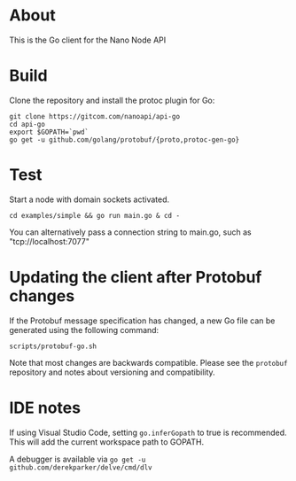 # About

This is the Go client for the Nano Node API

# Build

Clone the repository and install the protoc plugin for Go:

```
git clone https://gitcom.com/nanoapi/api-go
cd api-go
export $GOPATH=`pwd`
go get -u github.com/golang/protobuf/{proto,protoc-gen-go}
```

# Test

Start a node with domain sockets activated.

```
cd examples/simple && go run main.go & cd -
```

You can alternatively pass a connection string to main.go, such as "tcp://localhost:7077"

# Updating the client after Protobuf changes

If the Protobuf message specification has changed, a new Go file can be generated using the following command:

```
scripts/protobuf-go.sh
```

Note that most changes are backwards compatible. Please see the `protobuf` repository and notes about versioning and compatibility.

# IDE notes

If using Visual Studio Code, setting `go.inferGopath` to true is recommended. This will add the current workspace path to GOPATH.

A debugger is available via `go get -u github.com/derekparker/delve/cmd/dlv`